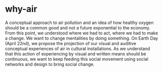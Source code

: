 # why-air

A conceptual approach to air pollution and an idea of how healthy oxygen should be a common good and not a future exponential to the economy. From this point, we understood where we had to act, where we had to make a change. We want to change mentalities by doing something. On Earth Day (April 22nd), we propose the projection of our visual and auditive conceptual experiences of air in cultural installations. As we understand that this action of experiencing by visual and written means should be continuous, we want to keep feeding this social movement using social networks and design to bring social change.
